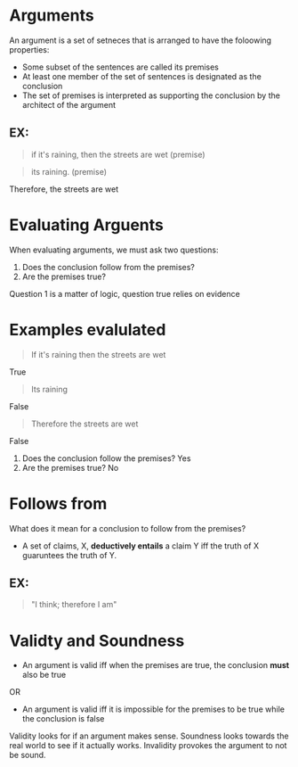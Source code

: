 # Arguments
An argument is a set of setneces that is arranged to have the foloowing properties:
- Some subset of the sentences are called its premises 
- At least one member of the set of sentences is designated as the conclusion
- The set of premises is interpreted as supporting the conclusion by the architect of the argument
## EX:
> if it's raining, then the streets are wet (premise)

> its raining. (premise)

Therefore, the streets are wet


# Evaluating Arguents
When evaluating arguments, we must ask two questions:
1. Does the conclusion follow from the premises?
2. Are the premises true?
   
Question 1 is a matter of logic, question true relies on evidence


# Examples evalulated
> If it's raining then the streets are wet

True

> Its raining

False

> Therefore the streets are wet

False

1. Does the conclusion follow the premises? Yes
2. Are the premises true? No
   

# Follows from
What does it mean for a conclusion to follow from the premises?
- A set of claims, X, **deductively entails** a claim Y iff the truth of X guaruntees the truth of Y.
## EX:
> "I think; therefore I am"


# Validty and Soundness
- An argument is valid iff when the premises are true, the conclusion **must** also be true
  
OR

- An argument is valid iff it is impossible for the premises to be true while the conclusion is false

Validity looks for if an argument makes sense. Soundness looks towards the real world to see if it actually works. Invalidity provokes the argument to not be sound.


